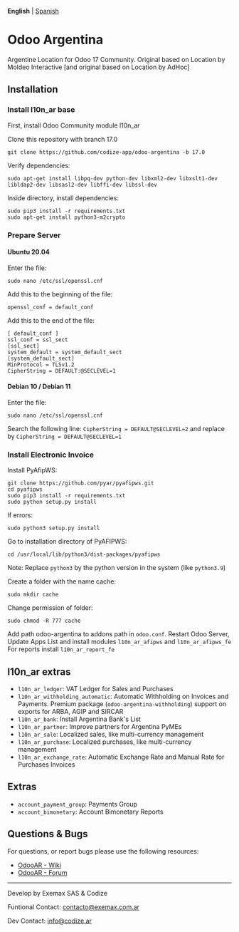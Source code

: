 **English** | [Spanish](https://github.com/codize-app/odoo-argentina/blob/15.0/README_es.md)

# Odoo Argentina
Argentine Location for Odoo 17 Community. Original based on Location by Moldeo Interactive [and original based on Location by AdHoc]

## Installation
### Install l10n_ar base

First, install Odoo Community module l10n_ar

Clone this repository with branch 17.0

```
git clone https://github.com/codize-app/odoo-argentina -b 17.0
```

Verify dependencies:

```
sudo apt-get install libpq-dev python-dev libxml2-dev libxslt1-dev libldap2-dev libsasl2-dev libffi-dev libssl-dev
```

Inside directory, install dependencies:

```
sudo pip3 install -r requirements.txt
sudo apt-get install python3-m2crypto
```

### Prepare Server

#### Ubuntu 20.04
Enter the file:

```
sudo nano /etc/ssl/openssl.cnf
```

Add this to the beginning of the file:

```
openssl_conf = default_conf
```

Add this to the end of the file:

```
[ default_conf ]
ssl_conf = ssl_sect
[ssl_sect]
system_default = system_default_sect
[system_default_sect]
MinProtocol = TLSv1.2
CipherString = DEFAULT:@SECLEVEL=1
```

#### Debian 10 / Debian 11
Enter the file:

```
sudo nano /etc/ssl/openssl.cnf
```

Search the following line: `CipherString = DEFAULT@SECLEVEL=2` and replace by `CipherString = DEFAULT@SECLEVEL=1`

### Install Electronic Invoice

Install PyAfipWS:

```
git clone https://github.com/pyar/pyafipws.git
cd pyafipws
sudo pip3 install -r requirements.txt
sudo python setup.py install
```

If errors:

```
sudo python3 setup.py install
```

Go to installation directory of PyAFIPWS:

```
cd /usr/local/lib/python3/dist-packages/pyafipws
```

Note: Replace `python3` by the python version in the system (like `python3.9`)

Create a folder with the name cache:

```
sudo mkdir cache
```

Change permission of folder:

```
sudo chmod -R 777 cache
```

Add path odoo-argentina to addons path in `odoo.conf`. Restart Odoo Server, Update Apps List and install modules `l10n_ar_afipws` and `l10n_ar_afipws_fe`
For reports install `l10n_ar_report_fe`

## l10n_ar extras

* `l10n_ar_ledger`: VAT Ledger for Sales and Purchases
* `l10n_ar_withholding_automatic`: Automatic Withholding on Invoices and Payments. Premium package (`odoo-argentina-withholding`) support on exports for ARBA, AGIP and SIRCAR
* `l10n_ar_bank`: Install Argentina Bank's List
* `l10n_ar_partner`: Improve partners for Argentina PyMEs
* `l10n_ar_sale`: Localized sales, like multi-currency management
* `l10n_ar_purchase`: Localized purchases, like multi-currency management
* `l10n_ar_exchange_rate`: Automatic Exchange Rate and Manual Rate for Purchases Invoices

## Extras

* `account_payment_group`: Payments Group
* `account_bimonetary`: Account Bimonetary Reports

## Questions & Bugs

For questions, or report bugs please use the following resources:

* [OdooAR - Wiki](https://github.com/OdooAR/odoo-argentina-doc/wiki)
* [OdooAR - Forum](https://github.com/OdooAR/odoo-argentina-doc/discussions)

---
Develop by Exemax SAS & Codize

Funtional Contact: contacto@exemax.com.ar

Dev Contact: info@codize.ar
